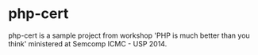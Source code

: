 php-cert
========

php-cert is a sample project from workshop 'PHP is much better than you think' ministered at Semcomp ICMC - USP 2014.
